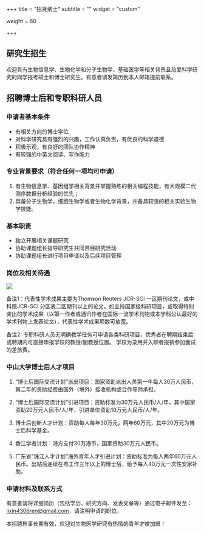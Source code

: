 +++
title = "招贤纳士"
subtitle = ""
widget = "custom"

weight = 60

+++

## 研究生招生
欢迎具有生物信息学、生物化学和分子生物学、基础医学等相关背景且热爱科学研究的同学报考硕士和博士研究生。有意者请发简历到本人邮箱提前联系。

## 招聘博士后和专职科研人员

### 申请者基本条件
* 有相关方向的博士学位
* 对科学研究具有强烈的兴趣，工作认真负责，有优良的科学道德
* 积极乐观，有良好的团队协作精神
* 有较强的中英文阅读、写作能力

### 专业背景要求（符合任何一项均可申请）
1. 有生物信息学、基因组学相关背景并掌握熟练的相关编程技能，有大规模二代测序数据分析经验的优先；
2. 具备分子生物学，细胞生物学或者生物化学背景，并备具较强的相关实验生物学技能。

### 基本职责
* 独立开展相关课题研究
* 协助课题组长指导研究生共同开展研究活动
* 协助课题组长进行项目申请以及后续项目管理

### 岗位及相关待遇
![](img/positions.png)

备注1：代表性学术成果主要为Thomson Reuters JCR-SCI 一区期刊论文，或中科院JCR-SCI 分区表二区期刊以上的论文。如主持国家级科研项目，或取得特别突出的学术成果（以第一作者或通讯作者在国际一流学术刊物或本学科公认最好的学术刊物上发表论文），代表性学术成果项数可放宽。

备注2: 专职科研人员无明确教学任务可申请各类科研项目，优秀者在聘期结束后或聘期内可直接申报学校的教授/副教授位置。 学校为录用并入职者报销参加面试的差旅费。

### 中山大学博士后人才项目
1. “博士后国际交流计划”派出项目：国家资助派出人员第一年每人30万人民币，第二年的资助经费由国外（境外）接收机构或合作导师承担。

2. “博士后国际交流计划”引进项目：资助标准为30万元人民币/人/年，其中国家资助20万元人民币/人/年，引进单位资助10万元人民币/人/年。

3. 博士后创新人才计划：资助每人每年30万元，两年60万元，其中20万元为博士后科学基金。

4. 香江学者计划：港方支付30万港币，国家资助30万元人民币。

5. 广东省“珠江人才计划”海外青年人才引进计划：资助标准为每人两年60万元人民币。出站后连续在粤工作三年以上的博士后，给予每人40万元一次性安家补助。


### 申请材料及联系方式
有意者请将详细简历（包括学历、研究方向、发表文章等）通过电子邮件发至：lixin4306ren@gmail.com，请注明申请的职位。 

本招聘启事长期有效，欢迎对生物医学研究有热情的青年才俊加盟！
